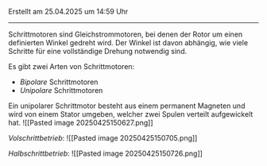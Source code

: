 Erstellt am 25.04.2025 um 14:59 Uhr

---
Schrittmotoren sind Gleichstrommotoren, bei denen der Rotor um einen definierten Winkel gedreht wird. Der Winkel ist davon abhängig, wie viele Schritte für eine vollständige Drehung notwendig sind. 

Es gibt zwei Arten von Schrittmotoren:
- _Bipolare_ Schrittmotoren
- _Unipolare_ Schrittmotoren

Ein unipolarer Schrittmotor besteht aus einem permanent Magneten und wird von einem Stator umgeben, welcher zwei Spulen verteilt aufgewickelt hat. 
![[Pasted image 20250425150627.png]]

_Volschrittbetrieb_: 
![[Pasted image 20250425150705.png]]

_Halbschrittbetrieb_:
![[Pasted image 20250425150726.png]]
